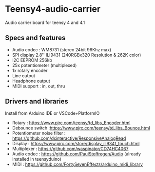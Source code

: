 # Teensy4-audio-carrier

Audio carrier board for teensy 4 and 4.1

## Specs and features

* Audio codec : WM8731 (stereo 24bit 96Khz max)
* SPI display 2.8'' ILI9431 (240RGBx320 Resolution & 262K color)
* I2C EEPROM 256kb
* 25x potentiometer (multiplexed)
* 1x rotary encoder
* Line output
* Headphone output
* MIDI support : in, out, thru

## Drivers and libraries
Install from Arduino IDE or VSCode+PlatformIO

* Rotary : https://www.pjrc.com/teensy/td_libs_Encoder.html
* Debounce switch :https://www.pjrc.com/teensy/td_libs_Bounce.html
* Potentiometer noise filter : https://github.com/dxinteractive/ResponsiveAnalogRead
* Display : https://www.pjrc.com/store/display_ili9341_touch.html
* Multiplexer : https://github.com/waspinator/CD74HC4067
* Audio codec : https://github.com/PaulStoffregen/Audio (already installed in teensyduino)
* MIDI : https://github.com/FortySevenEffects/arduino_midi_library
